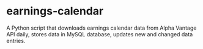 # earnings-calendar
A Python script that downloads earnings calendar data from Alpha Vantage API daily, stores data in MySQL database, updates new and changed data entries.
